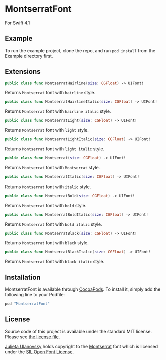 # MontserratFont

For Swift 4.1

## Example

To run the example project, clone the repo, and run `pod install` from the Example directory first.


## Extensions

```swift
public class func MontserratHairline(size: CGFloat) -> UIFont!
```
Returns `Montserrat` font with `hairline` style.

```swift
public class func MontserratHairlineItalic(size: CGFloat) -> UIFont!
```
Returns `Montserrat` font with `hairline italic` style.

```swift
public class func MontserratLight(size: CGFloat) -> UIFont!
```
Returns `Montserrat` font with `light` style.

```swift
public class func MontserratLightItalic(size: CGFloat) -> UIFont!
```
Returns `Montserrat` font with `light italic` style.

```swift
public class func Montserrat(size: CGFloat) -> UIFont!
```
Returns `Montserrat` font with `Montserrat` style.

```swift
public class func MontserratItalic(size: CGFloat) -> UIFont!
```
Returns `Montserrat` font with `italic` style.

```swift
public class func MontserratBold(size: CGFloat) -> UIFont!
```
Returns `Montserrat` font with `bold` style.

```swift
public class func MontserratBoldItalic(size: CGFloat) -> UIFont!
```
Returns `Montserrat` font with `bold italic` style.

```swift
public class func MontserratBlack(size: CGFloat) -> UIFont!
```
Returns `Montserrat` font with `black` style.

```swift
public class func MontserratBlackItalic(size: CGFloat) -> UIFont!
```
Returns `Montserrat` font with `black italic` style.


## Installation

MontserratFont is available through [CocoaPods](http://cocoapods.org). To install
it, simply add the following line to your Podfile:

```ruby
pod "MontserratFont"
```

## License

Source code of this project is available under the standard MIT license. Please see [the license file][LICENSE].

[LICENSE]:https://github.com/cj-zeiger/MontserratFont/LICENSE]

[Julieta Ulanovsky][JU] holds copyright to the [Montserrat][MONTSERRAT] font which is licensed under the [SIL Open Font License][OFL].


[JU]:https://twitter.com/julietulanovsky?lang=en
[OFL]:http://scripts.sil.org/OFL
[MONTSERRAT]:https://fonts.google.com/specimen/Montserrat
